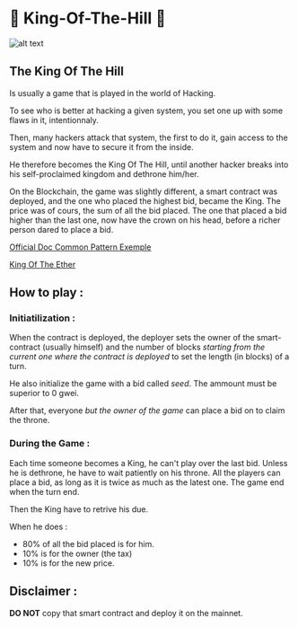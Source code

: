 ﻿# 👑 King-Of-The-Hill 👑
 
 ![alt text](https://image.freepik.com/vecteurs-libre/pixel-art-king-crown-icon-bit-jeu_360488-117.jpg)

 
 ## The King Of The Hill 
 
 Is usually a game that is played in the world of Hacking. 
 
 To see who is better at hacking a given system, you set one up with some flaws in it, intentionnaly. 
 
 Then, many hackers attack that system, the first to do it, gain access to the system and now have to secure it from the inside. 
 
 He therefore becomes the King Of The Hill, until another hacker breaks into his self-proclaimed kingdom and dethrone him/her.
 
 On the Blockchain, the game was slightly different, a smart contract was deployed, and the one who placed the highest bid, became the King.
 The price was of cours, the sum of all the bid placed. 
 The one that placed a bid higher than the last one, now have the crown on his head, before a richer person dared to place a bid. 
 
 [Official Doc Common Pattern Exemple](https://docs.soliditylang.org/en/latest/common-patterns.html#withdrawal-from-contracts)
 
 [King Of The Ether](https://www.kingoftheether.com/thrones/kingoftheether/index.html)
 
 ## How to play : 
 
### Initiatilization : 
 
When the contract is deployed, the deployer sets the owner of the smart-contract (usually himself) and the number of blocks 
_starting from the current one where the contract is deployed_ to set the length (in blocks) of a turn. 

He also initialize the game with a bid called _seed_. The ammount must be superior to 0 gwei. 

After that, everyone _but the owner of the game_ can place a bid on to claim the throne. 

### During the Game : 

Each time someone becomes a King, he can't play over the last bid. Unless he is dethrone, he have to wait patiently on his throne. 
All the players can place a bid, as long as it is twice as much as the latest one. The game end when the turn end. 

Then the King have to retrive his due. 

When he does : 

- 80% of all the bid placed is for him. 
- 10% is for the owner (the tax)
- 10% is for the new price. 


## Disclaimer : 

**DO NOT** copy that smart contract and deploy it on the mainnet.
